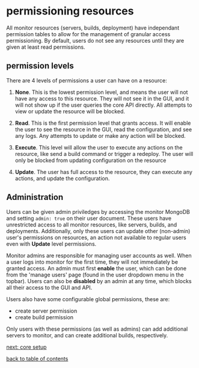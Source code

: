 # permissioning resources

All monitor resources (servers, builds, deployment) have independant permission tables to allow for the management of granular access permissioning. By default, users do not see any resources until they are given at least read permissions.

## permission levels

There are 4 levels of permissions a user can have on a resource:

 1. **None**. This is the lowest permission level, and means the user will not have any access to this resource. They will not see it in the GUI, and it will not show up if the user queries the core API directly. All attempts to view or update the resource will be blocked.

 2. **Read**. This is the first permission level that grants access. It will enable the user to see the resource in the GUI, read the configuration, and see any logs. Any attempts to update or make any action will be blocked.

 3. **Execute**. This level will allow the user to execute any actions on the resource, like send a build command or trigger a redeploy. The user will only be blocked from updating configuration on the resource

 4. **Update**. The user has full access to the resource, they can execute any actions, and update the configuration.

## Administration

Users can be given admin priviledges by accessing the monitor MongoDB and setting ```admin: true``` on their user document. These users have unrestricted access to all monitor resources, like servers, builds, and deployments. Additionally, only these users can update other (non-admin) user's permissions on resources, an action not available to regular users even with **Update** level permissions.

Monitor admins are responsible for managing user accounts as well. When a user logs into monitor for the first time, they will not immediately be granted access. An admin must first **enable** the user, which can be done from the 'manage users' page (found in the user dropdown menu in the topbar). Users can also be **disabled** by an admin at any time, which blocks all their access to the GUI and API. 

Users also have some configurable global permissions, these are:

 - create server permission
 - create build permission

Only users with these permissions (as well as admins) can add additional servers to monitor, and can create additional builds, respectively.

[next: core setup](https://github.com/mbecker20/monitor/blob/main/docs/setup.md)

[back to table of contents](https://github.com/mbecker20/monitor/blob/main/readme.md)